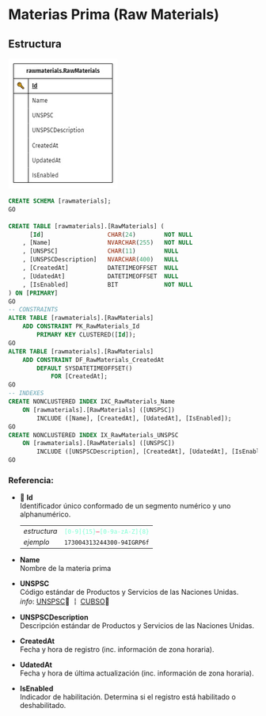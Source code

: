 # Materias Prima (Raw Materials)

## Estructura

![rawmaterials.RawMaterials](img/rawmaterials.RawMaterials.jpeg)

```sql
CREATE SCHEMA [rawmaterials];
GO

CREATE TABLE [rawmaterials].[RawMaterials] (
      [Id]                  CHAR(24)        NOT NULL
    , [Name]                NVARCHAR(255)   NOT NULL
    , [UNSPSC]              CHAR(11)        NULL
    , [UNSPSCDescription]   NVARCHAR(400)   NULL
    , [CreatedAt]           DATETIMEOFFSET  NULL
    , [UdatedAt]            DATETIMEOFFSET  NULL
    , [IsEnabled]           BIT             NOT NULL
) ON [PRIMARY]
GO
-- CONSTRAINTS
ALTER TABLE [rawmaterials].[RawMaterials]
    ADD CONSTRAINT PK_RawMaterials_Id
        PRIMARY KEY CLUSTERED([Id]);
GO
ALTER TABLE [rawmaterials].[RawMaterials]
    ADD CONSTRAINT DF_RawMaterials_CreatedAt
        DEFAULT SYSDATETIMEOFFSET()
            FOR [CreatedAt];
GO
-- INDEXES
CREATE NONCLUSTERED INDEX IXC_RawMaterials_Name
    ON [rawmaterials].[RawMaterials] ([UNSPSC])
        INCLUDE ([Name], [CreatedAt], [UdatedAt], [IsEnabled]);
GO
CREATE NONCLUSTERED INDEX IX_RawMaterials_UNSPSC
    ON [rawmaterials].[RawMaterials] ([UNSPSC])
        INCLUDE ([UNSPSCDescription], [CreatedAt], [UdatedAt], [IsEnabled]);
GO
```
### Referencia:
+ 🔑 **Id**
    <br> Identificador único conformado de un segmento numérico y uno alphanumérico.
    <br>
    <table>
        <tr>
            <td style="font-style:italic">estructura</td>
            <td><code style="color:aquamarine">[0-9]{15}</code><code style="color:crimson">—</code><code style="color:aquamarine">[0-9a-zA-Z]{8}</code></td>
        </tr>
        <tr>
            <td style="font-style:italic">ejemplo</td>
            <td><code>173004313244300-94IGRP6f</code></td>
        </tr>
    </table>
+ **Name**
    <br> Nombre de la materia prima
+ **UNSPSC**
    <br> Código estándar de Productos y Servicios de las Naciones Unidas.
    <br> *info*: [UNSPSC](https://es.wikipedia.org/wiki/UNSPSC)🔗 **￤** [CUBSO](https://www.gob.pe/8233-acceder-al-catalogo-unico-de-bienes-servicios-y-obras-cubso-del-seace)🔗
+ **UNSPSCDescription**
    <br> Descripción estándar de Productos y Servicios de las Naciones Unidas.
+ **CreatedAt**
    <br> Fecha y hora de registro (inc. información de zona horaria).

+ **UdatedAt**
    <br> Fecha y hora de última actualización (inc. información de zona horaria).
+ **IsEnabled**
    <br> Indicador de habilitación. Determina si el registro está habilitado o deshabilitado.